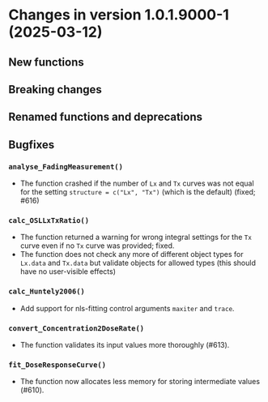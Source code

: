 




<!-- NEWS.md was auto-generated by NEWS.Rmd. Please DO NOT edit by hand!-->

# Changes in version 1.0.1.9000-1 (2025-03-12)

## New functions

## Breaking changes

## Renamed functions and deprecations

## Bugfixes

### `analyse_FadingMeasurement()`

- The function crashed if the number of `Lx` and `Tx` curves was not
  equal for the setting `structure = c("Lx", "Tx")` (which is the
  default) (fixed; \#616)

### `calc_OSLLxTxRatio()`

- The function returned a warning for wrong integral settings for the
  `Tx` curve even if no `Tx` curve was provided; fixed.
- The function does not check any more of different object types for
  `Lx.data` and `Tx.data` but validate objects for allowed types (this
  should have no user-visible effects)

### `calc_Huntely2006()`

- Add support for nls-fitting control arguments `maxiter` and `trace`.

### `convert_Concentration2DoseRate()`

- The function validates its input values more thoroughly (#613).

### `fit_DoseResponseCurve()`

- The function now allocates less memory for storing intermediate values
  (#610).
